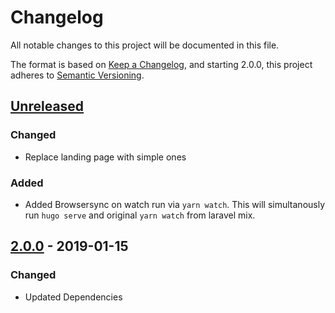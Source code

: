 # Changelog

All notable changes to this project will be documented in this file.

The format is based on [Keep a Changelog](https://keepachangelog.com/en/1.0.0/),
and starting 2.0.0, this project adheres to [Semantic Versioning](https://semver.org/spec/v2.0.0.html).

## [Unreleased]

### Changed

- Replace landing page with simple ones

### Added

- Added Browsersync on watch run via `yarn watch`. This will simultanously run `hugo serve` and original `yarn watch` from laravel mix.

## [2.0.0] - 2019-01-15

### Changed

- Updated Dependencies

[unreleased]: https://github.com/imsus/hugo-mix-tailwind/compare/2.0.0...HEAD
[2.0.0]: https://github.com/imsus/hugo-mix-tailwind/compare/1.0.0...2.0.0
